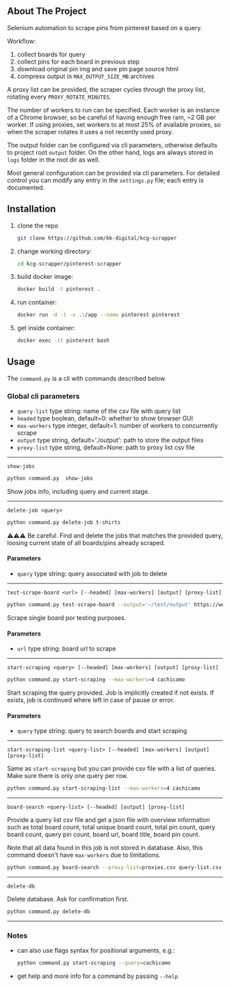 ## About The Project

Selenium automation to scrape pins from pinterest based on a query.

Workflow:

1. collect boards for query
2. collect pins for each board in previous step
3. download original pin img and save pin page source html
4. compress output in `MAX_OUTPUT_SIZE_MB` archives

A proxy list can be provided, the scraper cycles through the proxy list, rotating every `PROXY_ROTATE_MINUTES`.

The number of workers to run can be specified. Each worker is an instance of a Chrome browser, so be careful of having
enough free ram, ~2 GB per worker. If using proxies, set workers to at most 25% of available proxies, so when the
scraper rotates it uses a not recently used proxy.

The output folder can be configured via cli parameters, otherwise defaults to project root `output` folder. On the other
hand, logs are always stored in `logs` folder in the root dir as well.

Most general configuration can be provided via cli parameters. For detailed control you can modify any entry in
the `settings.py` file; each entry is documented.

## Installation

1. clone the repo
   ```sh
   git clone https://github.com/kk-digital/kcg-scrapper
   ```
2. change working directory:
   ```sh
   cd kcg-scrapper/pinterest-scrapper
   ```
3. build docker image:
   ```sh
   docker build -t pinterest .
   ```
4. run container:
   ```sh
   docker run -d -t -v .:/app --name pinterest pinterest
   ```
5. get inside container:
   ```sh
   docker exec -it pinterest bash
   ```

## Usage

The `command.py` is a cli with commands described below.

### Global cli parameters

- `query-list` type string: name of the csv file with query list
- `headed` type boolean, default=0: whether to show browser GUI
- `max-workers` type integer, default=1: number of workers to concurrently scrape
- `output` type string, default='./output': path to store the output files
- `proxy-list` type string, default=None: path to proxy list csv file

---

`show-jobs`

```sh
python command.py  show-jobs
```

Show jobs info, including query and current stage.

---

`delete-job <query>`

```sh
python command.py delete-job t-shirts
```

⚠️⚠️⚠️ Be careful. Find and delete the jobs that matches the provided query, loosing current state of all boards/pins
already scraped.

#### Parameters

- `query` type string: query associated with job to delete

---

`test-scrape-board <url> [--headed] [max-workers] [output] [proxy-list]`

```sh
python command.py test-scrape-board --output='~/test/output' https://www.pinterest.com/wilsonpercussio/cachicamo/
```

Scrape single board por testing purposes.

#### Parameters

- `url` type string: board url to scrape

---

`start-scraping <query> [--headed] [max-workers] [output] [proxy-list]`

```sh
python command.py start-scraping --max-workers=4 cachicamo
```

Start scraping the query provided. Job is implicitly created if not exists. If exists, job is continued where left in
case of pause or error.

#### Parameters

- `query` type string: query to search boards and start scraping

---

`start-scraping-list <query-list> [--headed] [max-workers] [output] [proxy-list]`

Same as `start-scraping` but you can provide csv file with a list of queries. Make sure there is only one query per row.

```sh
python command.py start-scraping-list --max-workers=4 cachicamo
```

---

`board-search <query-list> [--headed] [output] [proxy-list]`

Provide a query list csv file and get a json file with overview information such as total board count, total unique
board count, total pin count, query board count, query pin count, board url, board title, board pin count.

Note that all data found in this job is not stored in database. Also, this command doesn't have `max-workers` due to
limitations.

```sh
python command.py board-search --proxy-list=proxies.csv query-list.csv
```

---

`delete-db`

Delete database. Ask for confirmation first.

```sh
python command.py delete-db
```

---

### Notes

- can also use flags syntax for positional arguments, e.g.:
  ```sh
  python command.py start-scraping --query=cachicamo
  ```
- get help and more info for a command by passing `--help`
